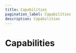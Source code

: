```yaml
---
title: Capabilities
pagination_label: Capabilities
description: Capabilities
---
```


# Capabilities
